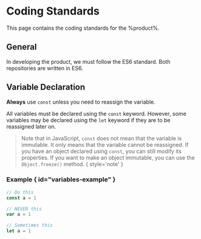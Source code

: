 # Coding Standards

This page contains the coding standards for the %product%.

## General

In developing the product, we must follow the
<tooltip term='es6'>ES6</tooltip> standard.
Both repositories are written in
<tooltip term='es6'>ES6</tooltip>.

## Variable Declaration

<tldr>
    <p><strong>Always</strong> use <code>const</code> unless you need to reassign the variable.</p>
</tldr>

All variables must be declared using the `const` keyword.
However, some variables may be declared using the `let` keyword
if they are to be reassigned later on.

> Note that in JavaScript, `const` does not mean that the variable is immutable.
> It only means that the variable cannot be reassigned.
> If you have an object declared using `const`, you can still modify its properties.
> If you want to make an object immutable, you can use the
> `Object.freeze()` method.
{ style='note' }

### Example { id="variables-example" }

```javascript
// Do this
const a = 1

// NEVER this
var a = 1

// Sometimes this
let a = 1
```


<seealso>
    <category ref="uh">
        <a href="Admin.md" />
        <a href="Authenticating-Logging-In.md" />
        <a href="Loans.md" />
        <a href="Deposits.md" />
        <a href="Profiles.md" />
    </category>
    <category ref="ds">
        <a href="Naming.md" />
        <a href="Comments.md" />
        <a href="Code-Style.md" />
        <a href="Git-Commit-Messages.md" />
        <a href="Vue.md"></a>
    </category>
</seealso>
